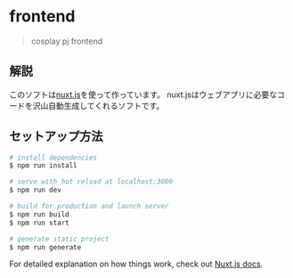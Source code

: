 # frontend

> cosplay pj frontend
## 解説
このソフトは[nuxt.js](https://ja.nuxtjs.org/)を使って作っています。
nuxt.jsはウェブアプリに必要なコードを沢山自動生成してくれるソフトです。

## セットアップ方法

``` bash
# install dependencies
$ npm run install

# serve with hot reload at localhost:3000
$ npm run dev

# build for production and launch server
$ npm run build
$ npm run start

# generate static project
$ npm run generate
```

For detailed explanation on how things work, check out [Nuxt.js docs](https://nuxtjs.org).
